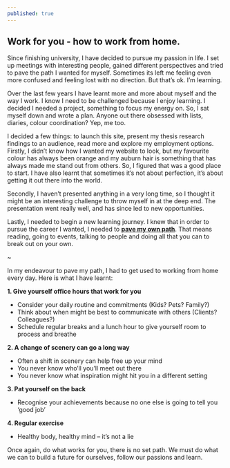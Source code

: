 ```yaml
---
published: true
---
```

## Work for you - how to work from home.

Since finishing university, I have decided to pursue my passion in life. I set up meetings with interesting people, gained different perspectives and tried to pave the path I wanted for myself. Sometimes its left me feeling even more confused and feeling lost with no direction. But that’s ok. I’m learning. 

Over the last few years I have learnt more and more about myself and the way I work. I know I need to be challenged because I enjoy learning. I decided I needed a project, something to focus my energy on. So, I sat myself down and wrote a plan. Anyone out there obsessed with lists, diaries, colour coordination? Yep, me too. 

I decided a few things: to launch this site, present my thesis research findings to an audience, read more and explore my employment options. Firstly, I didn’t know how I wanted my website to look, but my favourite colour has always been orange and my auburn hair is something that has always made me stand out from others. So, I figured that was a good place to start. I have also learnt that sometimes it’s not about perfection, it’s about getting it out there into the world. 

Secondly, I haven’t presented anything in a very long time, so I thought it might be an interesting challenge to throw myself in at the deep end. The presentation went really well, and has since led to new opportunities. 

Lastly, I needed to begin a new learning journey. I knew that in order to pursue the career I wanted, I needed to **[pave my own path](http://catherineritchie.co.uk/2018/06/06/pave-your-own-path.html)**. That means reading, going to events, talking to people and doing all that you can to break out on your own. 

~

In my endeavour to pave my path, I had to get used to working from home every day. Here is what I have learnt: 

**1.	Give yourself office hours that work for you**
- Consider your daily routine and commitments (Kids? Pets? Family?)
- Think about when might be best to communicate with others (Clients? Colleagues?)
- Schedule regular breaks and a lunch hour to give yourself room to process and breathe



**2.	A change of scenery can go a long way**
- Often a shift in scenery can help free up your mind 
- You never know who’ll you’ll meet out there
- You never know what inspiration might hit you in a different setting



**3.	Pat yourself on the back**
- Recognise your achievements because no one else is going to tell you ‘good job’



**4.	Regular exercise**
- Healthy body, healthy mind – it’s not a lie



Once again, do what works for you, there is no set path. We must do what we can to build a future for ourselves, follow our passions and learn.
